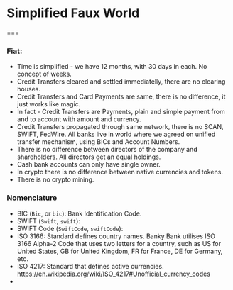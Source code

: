 # Simplified Faux World

===

### Fiat:

- Time is simplified - we have 12 months, with 30 days in each. No concept of weeks.
- Credit Transfers cleared and settled immediatelly, there are no clearing houses.
- Credit Transfers and Card Payments are same, there is no difference, it just works like magic.
- In fact - Credit Transfers are Payments, plain and simple payment from and to account with amount and currency.
- Credit Transfers propagated through same network, there is no SCAN, SWIFT, FedWire. All banks live in world where we agreed on unified transfer mechanism, using BICs and Account Numbers.
- There is no difference between directors of the company and shareholders. All directors get an equal holdings.
- Cash bank accounts can only have single owner.
- In crypto there is no difference between native currencies and tokens.
- There is no crypto mining.

### Nomenclature

- BIC (`Bic`, or `bic`): Bank Identification Code.
- SWIFT (`Swift`, `swift`):
- SWIFT Code (`SwiftCode`, `swiftCode`):
- ISO 3166: Standard defines country names. Banky Bank utilises ISO 3166 Alpha-2 Code that uses two letters for a country, such as US for United States, GB for United Kingdom, FR for France, DE for Germany, etc.
- ISO 4217: Standard that defines active currencies. https://en.wikipedia.org/wiki/ISO_4217#Unofficial_currency_codes
-
